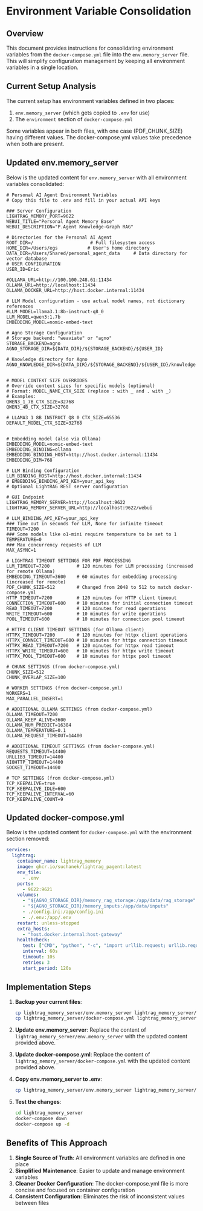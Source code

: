 # Environment Variable Consolidation

## Overview

This document provides instructions for consolidating environment variables from the `docker-compose.yml` file into the `env.memory_server` file. This will simplify configuration management by keeping all environment variables in a single location.

## Current Setup Analysis

The current setup has environment variables defined in two places:
1. `env.memory_server` (which gets copied to `.env` for use)
2. The `environment` section of `docker-compose.yml`

Some variables appear in both files, with one case (PDF_CHUNK_SIZE) having different values. The docker-compose.yml values take precedence when both are present.

## Updated env.memory_server

Below is the updated content for `env.memory_server` with all environment variables consolidated:

```
# Personal AI Agent Environment Variables
# Copy this file to .env and fill in your actual API keys

### Server Configuration
LIGHTRAG_MEMORY_PORT=9622
WEBUI_TITLE="Personal Agent Memory Base"
WEBUI_DESCRIPTION="P.Agent Knowledge-Graph RAG"

# Directories for the Personal AI Agent
ROOT_DIR=/                     # Full filesystem access
HOME_DIR=/Users/egs           # User's home directory  
DATA_DIR=/Users/Shared/personal_agent_data     # Data directory for vector database
# USER CONFIGURATION
USER_ID=Eric

#OLLAMA_URL=http://100.100.248.61:11434
OLLAMA_URL=http://localhost:11434
OLLAMA_DOCKER_URL=http://host.docker.internal:11434

# LLM Model configuration - use actual model names, not dictionary references
#LLM_MODEL=llama3.1:8b-instruct-q8_0
LLM_MODEL=qwen3:1.7b
EMBEDDING_MODEL=nomic-embed-text

# Agno Storage Configuration
# Storage backend: "weaviate" or "agno"
STORAGE_BACKEND=agno
AGNO_STORAGE_DIR=${DATA_DIR}/${STORAGE_BACKEND}/${USER_ID}

# Knowledge directory for Agno
AGNO_KNOWLEDGE_DIR=${DATA_DIR}/${STORAGE_BACKEND}/${USER_ID}/knowledge


# MODEL CONTEXT SIZE OVERRIDES
# Override context sizes for specific models (optional)
# Format: MODEL_NAME_CTX_SIZE (replace : with _ and . with _)
# Examples:
QWEN3_1_7B_CTX_SIZE=32768
QWEN3_4B_CTX_SIZE=32768

# LLAMA3_1_8B_INSTRUCT_Q8_0_CTX_SIZE=65536
DEFAULT_MODEL_CTX_SIZE=32768


# Embedding model (also via Ollama)
EMBEDDING_MODEL=nomic-embed-text
EMBEDDING_BINDING=ollama
EMBEDDING_BINDING_HOST=http://host.docker.internal:11434
EMBEDDING_DIM=768

# LLM Binding Configuration
LLM_BINDING_HOST=http://host.docker.internal:11434
# EMBEDDING_BINDING_API_KEY=your_api_key
# Optional LightRAG REST server configuration

# GUI Endpoint
LIGHTRAG_MEMORY_SERVER=http://localhost:9622
LIGHTRAG_MEMORY_SERVER_URL=http://localhost:9622/webui

# LLM_BINDING_API_KEY=your_api_key
### Time out in seconds for LLM, None for infinite timeout
TIMEOUT=7200
### Some models like o1-mini require temperature to be set to 1
TEMPERATURE=0
### Max concurrency requests of LLM
MAX_ASYNC=1

# LIGHTRAG TIMEOUT SETTINGS FOR PDF PROCESSING
LLM_TIMEOUT=7200          # 120 minutes for LLM processing (increased for remote Ollama)
EMBEDDING_TIMEOUT=3600    # 60 minutes for embedding processing (increased for remote)
PDF_CHUNK_SIZE=512        # Changed from 2048 to 512 to match docker-compose.yml
HTTP_TIMEOUT=7200         # 120 minutes for HTTP client timeout
CONNECTION_TIMEOUT=600    # 10 minutes for initial connection timeout
READ_TIMEOUT=7200         # 120 minutes for read operations
WRITE_TIMEOUT=600         # 10 minutes for write operations
POOL_TIMEOUT=600          # 10 minutes for connection pool timeout

# HTTPX CLIENT TIMEOUT SETTINGS (for Ollama client)
HTTPX_TIMEOUT=7200        # 120 minutes for httpx client operations
HTTPX_CONNECT_TIMEOUT=600 # 10 minutes for httpx connection timeout
HTTPX_READ_TIMEOUT=7200   # 120 minutes for httpx read timeout
HTTPX_WRITE_TIMEOUT=600   # 10 minutes for httpx write timeout
HTTPX_POOL_TIMEOUT=600    # 10 minutes for httpx pool timeout

# CHUNK SETTINGS (from docker-compose.yml)
CHUNK_SIZE=512
CHUNK_OVERLAP_SIZE=100

# WORKER SETTINGS (from docker-compose.yml)
WORKERS=1
MAX_PARALLEL_INSERT=1

# ADDITIONAL OLLAMA SETTINGS (from docker-compose.yml)
OLLAMA_TIMEOUT=7200
OLLAMA_KEEP_ALIVE=3600
OLLAMA_NUM_PREDICT=16384
OLLAMA_TEMPERATURE=0.1
OLLAMA_REQUEST_TIMEOUT=14400

# ADDITIONAL TIMEOUT SETTINGS (from docker-compose.yml)
REQUESTS_TIMEOUT=14400
URLLIB3_TIMEOUT=14400
AIOHTTP_TIMEOUT=14400
SOCKET_TIMEOUT=14400

# TCP SETTINGS (from docker-compose.yml)
TCP_KEEPALIVE=true
TCP_KEEPALIVE_IDLE=600
TCP_KEEPALIVE_INTERVAL=60
TCP_KEEPALIVE_COUNT=9
```

## Updated docker-compose.yml

Below is the updated content for `docker-compose.yml` with the environment section removed:

```yaml
services:
  lightrag:
    container_name: lightrag_memory
    image: ghcr.io/suchanek/lightrag_pagent:latest
    env_file:
      - .env
    ports:
      - 9622:9621
    volumes:
      - "${AGNO_STORAGE_DIR}/memory_rag_storage:/app/data/rag_storage"
      - "${AGNO_STORAGE_DIR}/memory_inputs:/app/data/inputs"
      - ./config.ini:/app/config.ini
      - ./.env:/app/.env
    restart: unless-stopped
    extra_hosts:
      - "host.docker.internal:host-gateway"
    healthcheck:
      test: ["CMD", "python", "-c", "import urllib.request; urllib.request.urlopen('http://localhost:9621/health')"]
      interval: 60s
      timeout: 10s
      retries: 3
      start_period: 120s
```

## Implementation Steps

1. **Backup your current files**:
   ```bash
   cp lightrag_memory_server/env.memory_server lightrag_memory_server/env.memory_server.bak
   cp lightrag_memory_server/docker-compose.yml lightrag_memory_server/docker-compose.yml.bak
   ```

2. **Update env.memory_server**:
   Replace the content of `lightrag_memory_server/env.memory_server` with the updated content provided above.

3. **Update docker-compose.yml**:
   Replace the content of `lightrag_memory_server/docker-compose.yml` with the updated content provided above.

4. **Copy env.memory_server to .env**:
   ```bash
   cp lightrag_memory_server/env.memory_server lightrag_memory_server/.env
   ```

5. **Test the changes**:
   ```bash
   cd lightrag_memory_server
   docker-compose down
   docker-compose up -d
   ```

## Benefits of This Approach

1. **Single Source of Truth**: All environment variables are defined in one place
2. **Simplified Maintenance**: Easier to update and manage environment variables
3. **Cleaner Docker Configuration**: The docker-compose.yml file is more concise and focused on container configuration
4. **Consistent Configuration**: Eliminates the risk of inconsistent values between files